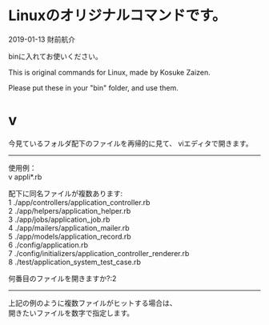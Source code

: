 # Linuxのオリジナルコマンドです。
2019-01-13 財前航介

binに入れてお使いください。


This is original commands for Linux,
made by Kosuke Zaizen.

Please put these in your "bin" folder,
and use them.


# v
今見ているフォルダ配下のファイルを再帰的に見て、
viエディタで開きます。

------------------------------------------------------------
使用例：<br />
v appli*.rb<br />

配下に同名ファイルが複数あります:<br />
     1  ./app/controllers/application_controller.rb<br />
     2  ./app/helpers/application_helper.rb<br />
     3  ./app/jobs/application_job.rb<br />
     4  ./app/mailers/application_mailer.rb<br />
     5  ./app/models/application_record.rb<br />
     6  ./config/application.rb<br />
     7  ./config/initializers/application_controller_renderer.rb<br />
     8  ./test/application_system_test_case.rb<br />

何番目のファイルを開きますか?:2

------------------------------------------------------------

上記の例のように複数ファイルがヒットする場合は、<br />
開きたいファイルを数字で指定します。
